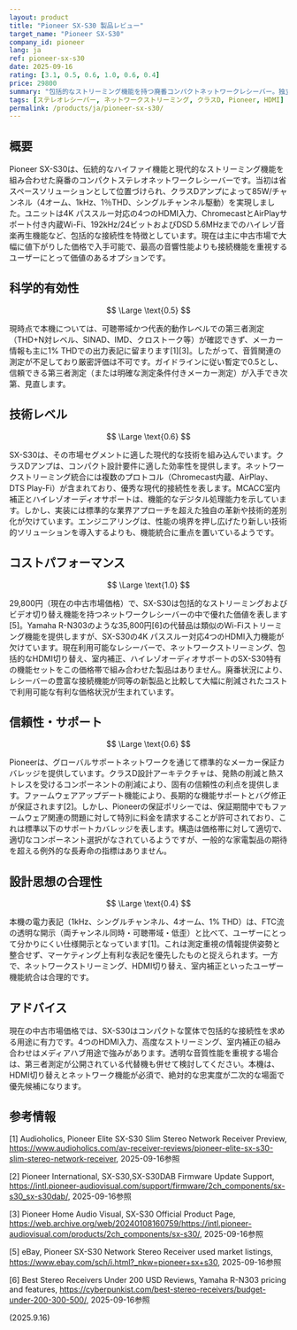 ```yaml
---
layout: product
title: "Pioneer SX-S30 製品レビュー"
target_name: "Pioneer SX-S30"
company_id: pioneer
lang: ja
ref: pioneer-sx-s30
date: 2025-09-16
rating: [3.1, 0.5, 0.6, 1.0, 0.6, 0.4]
price: 29800
summary: "包括的なストリーミング機能を持つ廃番コンパクトネットワークレシーバー。独立測定の情報は限定的だが、中古市場価格で競争力あり"
tags: [ステレオレシーバー, ネットワークストリーミング, クラスD, Pioneer, HDMI]
permalink: /products/ja/pioneer-sx-s30/
---
```


## 概要

Pioneer SX-S30は、伝統的なハイファイ機能と現代的なストリーミング機能を組み合わせた廃番のコンパクトステレオネットワークレシーバーです。当初は省スペースソリューションとして位置づけられ、クラスDアンプによって85W/チャンネル（4オーム、1kHz、1％THD、シングルチャンネル駆動）を実現しました。ユニットは4K パススルー対応の4つのHDMI入力、ChromecastとAirPlayサポート付き内蔵Wi-Fi、192kHz/24ビットおよびDSD 5.6MHzまでのハイレゾ音楽再生機能など、包括的な接続性を特徴としています。現在は主に中古市場で大幅に値下がりした価格で入手可能で、最高の音響性能よりも接続機能を重視するユーザーにとって価値のあるオプションです。

## 科学的有効性

$$ \Large \text{0.5} $$

現時点で本機については、可聴帯域かつ代表的動作レベルでの第三者測定（THD+N対レベル、SINAD、IMD、クロストーク等）が確認できず、メーカー情報も主に1% THDでの出力表記に留まります[1][3]。したがって、音質関連の測定が不足しており厳密評価は不可です。ガイドラインに従い暫定で0.5とし、信頼できる第三者測定（または明確な測定条件付きメーカー測定）が入手でき次第、見直します。

## 技術レベル

$$ \Large \text{0.6} $$

SX-S30は、その市場セグメントに適した現代的な技術を組み込んでいます。クラスDアンプは、コンパクト設計要件に適した効率性を提供します。ネットワークストリーミング統合には複数のプロトコル（Chromecast内蔵、AirPlay、DTS Play-Fi）が含まれており、優秀な現代的接続性を表します。MCACC室内補正とハイレゾオーディオサポートは、機能的なデジタル処理能力を示しています。しかし、実装には標準的な業界アプローチを超えた独自の革新や技術的差別化が欠けています。エンジニアリングは、性能の境界を押し広げたり新しい技術的ソリューションを導入するよりも、機能統合に重点を置いているようです。

## コストパフォーマンス

$$ \Large \text{1.0} $$

29,800円（現在の中古市場価格）で、SX-S30は包括的なストリーミングおよびビデオ切り替え機能を持つネットワークレシーバーの中で優れた価値を表します[5]。Yamaha R-N303のような35,800円[6]の代替品は類似のWi-Fiストリーミング機能を提供しますが、SX-S30の4K パススルー対応4つのHDMI入力機能が欠けています。現在利用可能なレシーバーで、ネットワークストリーミング、包括的なHDMI切り替え、室内補正、ハイレゾオーディオサポートのSX-S30特有の機能セットをこの価格帯で組み合わせた製品はありません。廃番状況により、レシーバーの豊富な接続機能が同等の新製品と比較して大幅に削減されたコストで利用可能な有利な価格状況が生まれています。

## 信頼性・サポート

$$ \Large \text{0.6} $$

Pioneerは、グローバルサポートネットワークを通じて標準的なメーカー保証カバレッジを提供しています。クラスD設計アーキテクチャは、発熱の削減と熱ストレスを受けるコンポーネントの削減により、固有の信頼性の利点を提供します。ファームウェアアップデート機能により、長期的な機能サポートとバグ修正が保証されます[2]。しかし、Pioneerの保証ポリシーでは、保証期間中でもファームウェア関連の問題に対して特別に料金を請求することが許可されており、これは標準以下のサポートカバレッジを表します。構造は価格帯に対して適切で、適切なコンポーネント選択がなされているようですが、一般的な家電製品の期待を超える例外的な長寿命の指標はありません。

## 設計思想の合理性

$$ \Large \text{0.4} $$

本機の電力表記（1kHz、シングルチャンネル、4オーム、1% THD）は、FTC流の透明な開示（両チャンネル同時・可聴帯域・低歪）と比べて、ユーザーにとって分かりにくい仕様開示となっています[1]。これは測定重視の情報提供姿勢と整合せず、マーケティング上有利な表記を優先したものと捉えられます。一方で、ネットワークストリーミング、HDMI切り替え、室内補正といったユーザー機能統合は合理的です。

## アドバイス

現在の中古市場価格では、SX-S30はコンパクトな筐体で包括的な接続性を求める用途に有力です。4つのHDMI入力、高度なストリーミング、室内補正の組み合わせはメディアハブ用途で強みがあります。透明な音質性能を重視する場合は、第三者測定が公開されている代替機も併せて検討してください。本機は、HDMI切り替えとネットワーク機能が必須で、絶対的な忠実度が二次的な場面で優先候補になります。 

## 参考情報

[1] Audioholics, Pioneer Elite SX-S30 Slim Stereo Network Receiver Preview, https://www.audioholics.com/av-receiver-reviews/pioneer-elite-sx-s30-slim-stereo-network-receiver, 2025-09-16参照

[2] Pioneer International, SX-S30,SX-S30DAB Firmware Update Support, https://intl.pioneer-audiovisual.com/support/firmware/2ch_components/sx-s30_sx-s30dab/, 2025-09-16参照

[3] Pioneer Home Audio Visual, SX-S30 Official Product Page, https://web.archive.org/web/20240108160759/https://intl.pioneer-audiovisual.com/products/2ch_components/sx-s30/, 2025-09-16参照

[5] eBay, Pioneer SX-S30 Network Stereo Receiver used market listings, https://www.ebay.com/sch/i.html?_nkw=pioneer+sx+s30, 2025-09-16参照

[6] Best Stereo Receivers Under 200 USD Reviews, Yamaha R-N303 pricing and features, https://cyberpunkist.com/best-stereo-receivers/budget-under-200-300-500/, 2025-09-16参照

(2025.9.16)